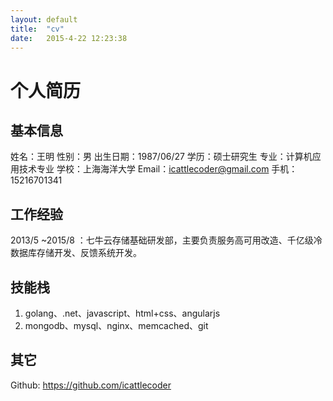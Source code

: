 ```yaml
---
layout: default
title:  "cv"
date:   2015-4-22 12:23:38
---
```

个人简历
===

## 基本信息
姓名：王明
性别：男
出生日期：1987/06/27
学历：硕士研究生
专业：计算机应用技术专业
学校：上海海洋大学
Email：icattlecoder@gmail.com
手机： 15216701341

## 工作经验
2013/5 ~2015/8 ：七牛云存储基础研发部，主要负责服务高可用改造、千亿级冷数据库存储开发、反馈系统开发。

## 技能栈
1.  golang、.net、javascript、html+css、angularjs
2.	 mongodb、mysql、nginx、memcached、git

## 其它

Github: https://github.com/icattlecoder
